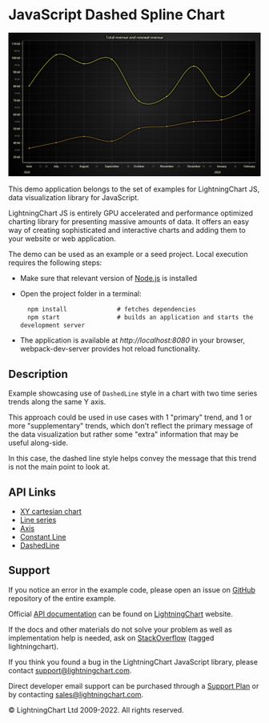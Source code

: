 # JavaScript Dashed Spline Chart

![JavaScript Dashed Spline Chart](dashedSupplementaryTrends-darkGold.png)

This demo application belongs to the set of examples for LightningChart JS, data visualization library for JavaScript.

LightningChart JS is entirely GPU accelerated and performance optimized charting library for presenting massive amounts of data. It offers an easy way of creating sophisticated and interactive charts and adding them to your website or web application.

The demo can be used as an example or a seed project. Local execution requires the following steps:

-   Make sure that relevant version of [Node.js](https://nodejs.org/en/download/) is installed
-   Open the project folder in a terminal:

          npm install              # fetches dependencies
          npm start                # builds an application and starts the development server

-   The application is available at _http://localhost:8080_ in your browser, webpack-dev-server provides hot reload functionality.


## Description

Example showcasing use of `DashedLine` style in a chart with two time series trends along the same Y axis.

This approach could be used in use cases with 1 "primary" trend, and 1 or more "supplementary" trends, which don't reflect the primary message of the data visualization but rather some "extra" information that may be useful along-side.

In this case, the dashed line style helps convey the message that this trend is not the main point to look at.


## API Links

* [XY cartesian chart]
* [Line series]
* [Axis]
* [Constant Line]
* [DashedLine]


## Support

If you notice an error in the example code, please open an issue on [GitHub][0] repository of the entire example.

Official [API documentation][1] can be found on [LightningChart][2] website.

If the docs and other materials do not solve your problem as well as implementation help is needed, ask on [StackOverflow][3] (tagged lightningchart).

If you think you found a bug in the LightningChart JavaScript library, please contact support@lightningchart.com.

Direct developer email support can be purchased through a [Support Plan][4] or by contacting sales@lightningchart.com.

[0]: https://github.com/Arction/
[1]: https://lightningchart.com/lightningchart-js-api-documentation/
[2]: https://lightningchart.com
[3]: https://stackoverflow.com/questions/tagged/lightningchart
[4]: https://lightningchart.com/support-services/

© LightningChart Ltd 2009-2022. All rights reserved.


[XY cartesian chart]: https://lightningchart.com/js-charts/api-documentation/v4.2.0/classes/ChartXY.html
[Line series]: https://lightningchart.com/js-charts/api-documentation/v4.2.0/classes/LineSeries.html
[Axis]: https://lightningchart.com/js-charts/api-documentation/v4.2.0/classes/Axis.html
[Constant Line]: https://lightningchart.com/js-charts/api-documentation/v4.2.0/classes/ConstantLine.html
[DashedLine]: https://lightningchart.com/js-charts/api-documentation/v4.2.0/classes/DashedLine.html

